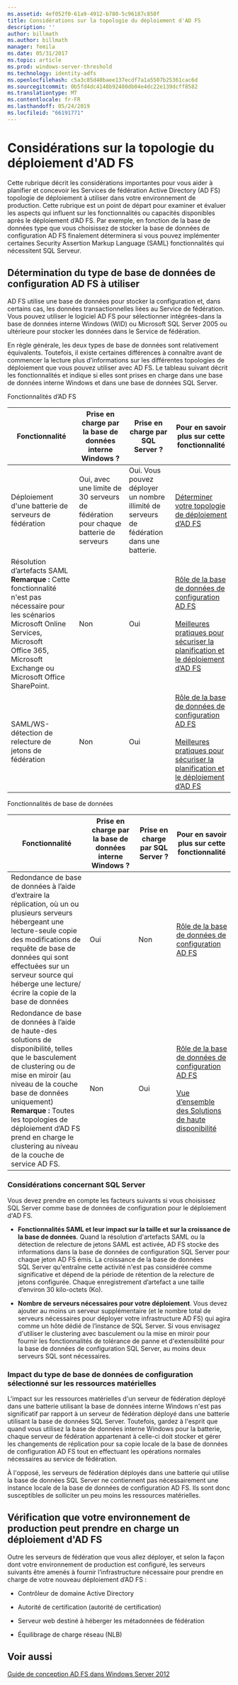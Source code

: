 ```yaml
---
ms.assetid: 4ef052f0-61a9-4912-b780-5c96187c850f
title: Considérations sur la topologie du déploiement d'AD FS
description: ''
author: billmath
ms.author: billmath
manager: femila
ms.date: 05/31/2017
ms.topic: article
ms.prod: windows-server-threshold
ms.technology: identity-adfs
ms.openlocfilehash: c5a3c85d40baee137ecdf7a1a5507b25361cac6d
ms.sourcegitcommit: 0b5fd4dc4148b92480db04e4dc22e139dcff8582
ms.translationtype: MT
ms.contentlocale: fr-FR
ms.lasthandoff: 05/24/2019
ms.locfileid: "66191771"
---
```

# <a name="ad-fs-deployment-topology-considerations"></a>Considérations sur la topologie du déploiement d'AD FS

Cette rubrique décrit les considérations importantes pour vous aider à planifier et concevoir les Services de fédération Active Directory \(AD FS\) topologie de déploiement à utiliser dans votre environnement de production. Cette rubrique est un point de départ pour examiner et évaluer les aspects qui influent sur les fonctionnalités ou capacités disponibles après le déploiement d’AD FS. Par exemple, en fonction de la base de données type que vous choisissez de stocker la base de données de configuration AD FS finalement déterminera si vous pouvez implémenter certaines Security Assertion Markup Language \(SAML\) fonctionnalités qui nécessitent SQL Serveur.  
  
## <a name="determining-which-type-of-adfs-configuration-database-to-use"></a>Détermination du type de base de données de configuration AD FS à utiliser  
AD FS utilise une base de données pour stocker la configuration et, dans certains cas, les données transactionnelles liées au Service de fédération. Vous pouvez utiliser le logiciel AD FS pour sélectionner intégrées\-dans la base de données interne Windows \(WID\) ou Microsoft SQL Server 2005 ou ultérieure pour stocker les données dans le Service de fédération.  
  
En règle générale, les deux types de base de données sont relativement équivalents. Toutefois, il existe certaines différences à connaître avant de commencer la lecture plus d’informations sur les différentes topologies de déploiement que vous pouvez utiliser avec AD FS. Le tableau suivant décrit les fonctionnalités et indique si elles sont prises en charge dans une base de données interne Windows et dans une base de données SQL Server.  
  
Fonctionnalités d’AD FS  
  
|Fonctionnalité|Prise en charge par la base de données interne Windows ?|Prise en charge par SQL Server ?|Pour en savoir plus sur cette fonctionnalité|  
|-----------|---------------------|----------------------------|---------------------------------------|  
|Déploiement d'une batterie de serveurs de fédération|Oui, avec une limite de 30 serveurs de fédération pour chaque batterie de serveurs|Oui. Vous pouvez déployer un nombre illimité de serveurs de fédération dans une batterie.|[Déterminer votre topologie de déploiement d’AD FS](Determine-Your-AD-FS-Deployment-Topology.md)|  
|Résolution d’artefacts SAML **Remarque :** Cette fonctionnalité n'est pas nécessaire pour les scénarios Microsoft Online Services, Microsoft Office 365, Microsoft Exchange ou Microsoft Office SharePoint.|Non|Oui|[Rôle de la base de données de configuration AD FS](../../ad-fs/technical-reference/The-Role-of-the-AD-FS-Configuration-Database.md)<br /><br />[Meilleures pratiques pour sécuriser la planification et le déploiement d’AD FS](Best-Practices-for-Secure-Planning-and-Deployment-of-AD-FS.md)|  
|SAML\/WS\-détection de relecture de jetons de fédération|Non|Oui|[Rôle de la base de données de configuration AD FS](../../ad-fs/technical-reference/The-Role-of-the-AD-FS-Configuration-Database.md)<br /><br />[Meilleures pratiques pour sécuriser la planification et le déploiement d’AD FS](Best-Practices-for-Secure-Planning-and-Deployment-of-AD-FS.md)|  
  
Fonctionnalités de base de données  
  
|Fonctionnalité|Prise en charge par la base de données interne Windows ?|Prise en charge par SQL Server ?|Pour en savoir plus sur cette fonctionnalité|  
|-----------|---------------------|----------------------------|---------------------------------------|  
|Redondance de base de données à l’aide d’extraire la réplication, où un ou plusieurs serveurs hébergeant une lecture\-seule copie des modifications de requête de base de données qui sont effectuées sur un serveur source qui héberge une lecture\/écrire la copie de la base de données|Oui|Non|[Rôle de la base de données de configuration AD FS](../../ad-fs/technical-reference/The-Role-of-the-AD-FS-Configuration-Database.md)|  
|Redondance de base de données à l’aide de haute\-des solutions de disponibilité, telles que le basculement de clustering ou de mise en miroir \(au niveau de la couche base de données uniquement\) **Remarque :** Toutes les topologies de déploiement d’AD FS prend en charge le clustering au niveau de la couche de service AD FS.|Non|Oui|[Rôle de la base de données de configuration AD FS](../../ad-fs/technical-reference/The-Role-of-the-AD-FS-Configuration-Database.md)<br /><br />[Vue d’ensemble des Solutions de haute disponibilité](https://go.microsoft.com/fwlink/?LinkId=179853)|  
  
### <a name="sql-server-considerations"></a>Considérations concernant SQL Server  
Vous devez prendre en compte les facteurs suivants si vous choisissez SQL Server comme base de données de configuration pour le déploiement d'AD FS.  
  
-   **Fonctionnalités SAML et leur impact sur la taille et sur la croissance de la base de données**. Quand la résolution d'artefacts SAML ou la détection de relecture de jetons SAML est activée, AD FS stocke des informations dans la base de données de configuration SQL Server pour chaque jeton AD FS émis. La croissance de la base de données SQL Server qu'entraîne cette activité n'est pas considérée comme significative et dépend de la période de rétention de la relecture de jetons configurée. Chaque enregistrement d’artefact a une taille d’environ 30 kilo-octets \(Ko\).  
  
-   **Nombre de serveurs nécessaires pour votre déploiement**. Vous devez ajouter au moins un serveur supplémentaire \(et le nombre total de serveurs nécessaires pour déployer votre infrastructure AD FS\) qui agira comme un hôte dédié de l’instance de SQL Server. Si vous envisagez d'utiliser le clustering avec basculement ou la mise en miroir pour fournir les fonctionnalités de tolérance de panne et d'extensibilité pour la base de données de configuration SQL Server, au moins deux serveurs SQL sont nécessaires.  
  
### <a name="how-the-configuration-database-type-you-select-may-impact-hardware-resources"></a>Impact du type de base de données de configuration sélectionné sur les ressources matérielles  
L'impact sur les ressources matérielles d'un serveur de fédération déployé dans une batterie utilisant la base de données interne Windows n'est pas significatif par rapport à un serveur de fédération déployé dans une batterie utilisant la base de données SQL Server. Toutefois, gardez à l'esprit que quand vous utilisez la base de données interne Windows pour la batterie, chaque serveur de fédération appartenant à celle-ci doit stocker et gérer les changements de réplication pour sa copie locale de la base de données de configuration AD FS tout en effectuant les opérations normales nécessaires au service de fédération.  
  
À l'opposé, les serveurs de fédération déployés dans une batterie qui utilise la base de données SQL Server ne contiennent pas nécessairement une instance locale de la base de données de configuration AD FS. Ils sont donc susceptibles de solliciter un peu moins les ressources matérielles.  
  
## <a name="verifying-that-your-production-environment-can-support-an-ad-fs-deployment"></a>Vérification que votre environnement de production peut prendre en charge un déploiement d'AD FS  
Outre les serveurs de fédération que vous allez déployer, et selon la façon dont votre environnement de production est configuré, les serveurs suivants être amenés à fournir l’infrastructure nécessaire pour prendre en charge de votre nouveau déploiement d’AD FS :  
  
-   Contrôleur de domaine Active Directory  
  
-   Autorité de certification \(autorité de certification\)  
  
-   Serveur web destiné à héberger les métadonnées de fédération  
  
-   Équilibrage de charge réseau \(NLB\)  
  
## <a name="see-also"></a>Voir aussi
[Guide de conception AD FS dans Windows Server 2012](AD-FS-Design-Guide-in-Windows-Server-2012.md)
